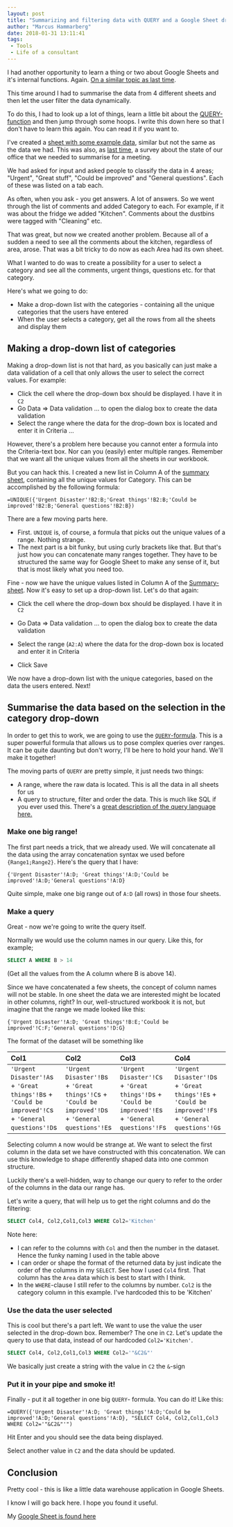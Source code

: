```yaml
---
layout: post
title: "Summarizing and filtering data with QUERY and a Google Sheet drop-down"
author: "Marcus Hammarberg"
date: 2018-01-31 13:11:41
tags:
 - Tools
 - Life of a consultant
---
```


I had another opportunity to learn a thing or two about Google Sheets and it's internal functions. Again. [On a similar topic as last time](https://www.marcusoft.net/2018/01/create-a-dynamic-updated-chart-in-google-sheets.html).

This time around I had to summarise the data from 4 different sheets and then let the user filter the data dynamically.

To do this, I had to look up a lot of things, learn a little bit about the [QUERY-function](https://support.google.com/docs/answer/3093343?hl=en) and then jump through some hoops. I write this down here so that I don't have to learn this again. You can read it if you want to.

<!-- excerpt-end -->

I've created a [sheet with some example data](https://docs.google.com/spreadsheets/d/1h3_WRE2cgLy-8X4gm_DGE6NvYLfl7fbaip_SGVFMv3k/edit?usp=sharing), similar but not the same as the data we had. This was also, as [last time](https://www.marcusoft.net/2018/01/create-a-dynamic-updated-chart-in-google-sheets.html), a survey about the state of our office that we needed to summarise for a meeting.

We had asked for input and asked people to classify the data in 4 areas; "Urgent", "Great stuff", "Could be improved" and "General questions". Each of these was listed on a tab each.

As often, when you ask - you get answers. A lot of answers. So we went through the list of comments and added Category to each. For example, if it was about the fridge we added "Kitchen". Comments about the dustbins were tagged with "Cleaning" etc.

That was great, but now we created another problem. Because all of a sudden a need to see all the comments about the kitchen, regardless of area, arose. That was a bit tricky to do now as each Area had its own sheet.

What I wanted to do was to create a possibility for a user to select a category and see all the comments, urgent things, questions etc. for that category.

Here's what we going to do:

* Make a drop-down list with the categories - containing all the unique categories that the users have entered
* When the user selects a category, get all the rows from all the sheets and display them

## Making a drop-down list of categories

Making a drop-down list is not that hard, as you basically can just make a data validation of a cell that only allows the user to select the correct values. For example:

* Click the cell where the drop-down box should be displayed. I have it in `C2`
* Go Data => Data validation … to open the dialog box to create the data validation
* Select the range where the data for the drop-down box is located and enter it in Criteria …

However, there's a problem here because you cannot enter a formula into the Criteria-text box. Nor can you (easily) enter multiple ranges. Remember that we want all the unique values from all the sheets in our workbook.

But you can hack this. I created a new list in Column A of the [summary sheet](https://docs.google.com/spreadsheets/d/1h3_WRE2cgLy-8X4gm_DGE6NvYLfl7fbaip_SGVFMv3k/edit#gid=1544983361), containing all the unique values for Category. This can be accomplished by the following formula:

```
=UNIQUE({'Urgent Disaster'!B2:B;'Great things'!B2:B;'Could be improved'!B2:B;'General questions'!B2:B})
```

There are a few moving parts here.

* First. `UNIQUE` is, of course, a formula that picks out the unique values of a range. Nothing strange.
* The next part is a bit funky, but using curly brackets like that. But that's just how you can concatenate many ranges together. They have to be structured the same way for Google Sheet to make any sense of it, but that is most likely what you need too.

Fine - now we have the unique values listed in Column A of the [Summary-sheet](https://docs.google.com/spreadsheets/d/1h3_WRE2cgLy-8X4gm_DGE6NvYLfl7fbaip_SGVFMv3k/edit#gid=1544983361). Now it's easy to set up a drop-down list. Let's do that again:

- Click the cell where the drop-down box should be displayed. I have it in `C2`

- Go Data => Data validation … to open the dialog box to create the data validation

- Select the range (`A2:A`) where the data for the drop-down box is located and enter it in Criteria

- Click Save

We now have a drop-down list with the unique categories, based on the data the users entered. Next!

## Summarise the data based on the selection in the category drop-down

In order to get this to work, we are going to use the [`QUERY`-formula](https://support.google.com/docs/answer/3093343?hl=en). This is a super powerful formula that allows us to pose complex queries over ranges. It can be quite daunting but don't worry, I'll be here to hold your hand. We'll make it together!

The moving parts of `QUERY` are pretty simple, it just needs two things:

* A range, where the raw data is located. This is all the data in all sheets for us
* A query to structure, filter and order the data. This is much like SQL if you ever used this. There's a [great description of the query language here.](https://developers.google.com/chart/interactive/docs/querylanguage)

### Make one big range!

The first part needs a trick, that we already used. We will concatenate all the data using the array concatenation syntax we used before `{Range1;Range2}`. Here's the query that I have:

```
{'Urgent Disaster'!A:D; 'Great things'!A:D;'Could be improved'!A:D;'General questions'!A:D}
```

Quite simple, make one big range out of `A:D` (all rows) in those four sheets.

### Make a query

Great - now we're going to write the query itself.

Normally we would use the column names in our query. Like this, for example;

````sql
SELECT A WHERE B > 14
````

(Get all the values from the A column where B is above 14).

Since we have concatenated a few sheets, the concept of column names will not be stable. In one sheet the data we are interested might be located in other columns, right? In our, well-structured workbook it is not, but imagine that the range we made looked like this:

```
{'Urgent Disaster'!A:D; 'Great things'!B:E;'Could be improved'!C:F;'General questions'!D:G}
```

The format of the dataset will be something like

| Col1                                     | Col2                                     | Col3                                     | Col4                                     |
| :--------------------------------------- | :--------------------------------------- | :--------------------------------------- | :--------------------------------------- |
| `'Urgent Disaster'!A`s +  `'Great things'!B`s +  `'Could be improved'!C`s +  `'General questions'!D`s | `'Urgent Disaster'!B`s +  `'Great things'!C`s +  `'Could be improved'!D`s +  `'General questions'!E`s | `'Urgent Disaster'!C`s +  `'Great things'!D`s +  `'Could be improved'!E`s +  `'General questions'!F`s | `'Urgent Disaster'!D`s +  `'Great things'!E`s +  `'Could be improved'!F`s +  `'General questions'!G`s |

Selecting column `A` now would be strange at. We want to select the first column in the data set we have constructed with this concatenation. We can use this knowledge to shape differently shaped data into one common structure.

Luckily there's a well-hidden, way to change our query to refer to the order of the columns in the data our range has.

Let's write a query, that will help us to get the right columns and do the filtering:

```sql
SELECT Col4, Col2,Col1,Col3 WHERE Col2='Kitchen'
```

Note here:

* I can refer to the columns with `Col` and then the number in the dataset. Hence the funky naming I used in the table above
* I can order or shape the format of the returned data by just indicate the order of the columns in my `SELECT`. See how I used `Col4` first. That column has the `Area` data which is best to start with I think.
* In the `WHERE`-clause I still refer to the columns by number. `Col2` is the category column in this example. I've hardcoded this to be 'Kitchen'

### Use the data the user selected

This is cool but there's a part left. We want to use the value the user selected in the drop-down box. Remember? The one in `C2`. Let's update the query to use that data, instead of our hardcoded `Col2='Kitchen'`.

```sql
SELECT Col4, Col2,Col1,Col3 WHERE Col2='"&C2&"'
```

We basically just create a string with the value in `C2` the `&`-sign

### Put it in your pipe and smoke it!

Finally - put it all together in one big `QUERY`- formula. You can do it! Like this:

```
=QUERY({'Urgent Disaster'!A:D; 'Great things'!A:D;'Could be improved'!A:D;'General questions'!A:D}, "SELECT Col4, Col2,Col1,Col3 WHERE Col2='"&C2&"'")
```

Hit Enter and you should see the data being displayed.

Select another value in `C2` and the data should be updated.

## Conclusion

Pretty cool - this is like a little data warehouse application in Google Sheets.

I know I will go back here. I hope you found it useful.

My [Google Sheet is found here](https://docs.google.com/spreadsheets/d/1h3_WRE2cgLy-8X4gm_DGE6NvYLfl7fbaip_SGVFMv3k)